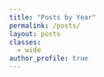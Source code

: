 ```yaml
---
title: "Posts by Year"
permalink: /posts/
layout: posts
classes:
  - wide
author_profile: true
---
```

